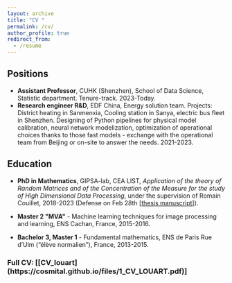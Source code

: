 ```yaml
---
layout: archive
title: "CV "
permalink: /cv/
author_profile: true
redirect_from:
  - /resume
---
```


<h2>Positions</h2> 

- **Assistant Professor**, CUHK (Shenzhen), School of Data Science, Statistic department. Tenure-track. 2023-Today.
- **Research engineer R&D**, EDF China, Energy solution team. Projects: District heating in Sanmenxia, Cooling station in Sanya, electric bus fleet in Shenzhen. Designing of Python pipelines for physical model calibration, neural network modelization, optimization of operational choices thanks to those fast models - exchange with the operational team from Beijing or on-site to answer the needs. 2021-2023.
  
<h2>Education</h2>

- **PhD in Mathematics**, GIPSA-lab, CEA LIST, *Application of the theory of Random Matrices and of the Concentration of the Measure for the study of High Dimensional Data Processing*, under the supervision of Romain Couillet, 2018-2023 (Defense on Feb 28th [[thesis manuscript](https://theses.hal.science/tel-04116888/file/LOUART_2023_archivage.pdf)]).
  
- **Master 2 "MVA"** - Machine learning techniques for image processing and learning, ENS Cachan, France, 2015-2016.

- **Bachelor 3, Master 1** - Fundamental mathematics, ENS de Paris Rue d’Ulm (“élève normalien”), France, 2013-2015.



<h3>Full CV: [[CV_louart](https://cosmital.github.io/files/1_CV_LOUART.pdf)] </h3>
